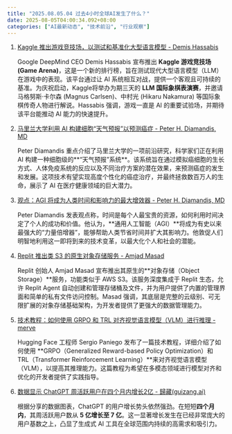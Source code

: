 ```yaml
---
title: "2025.08.05.04 过去4小时全球AI发生了什么？"
date: 2025-08-05T04:00:34.092+08:00
categories: ["AI最新动态", "技术前沿", "行业观察"]
---
```


1. [Kaggle 推出游戏竞技场，以测试和基准化大型语言模型 - Demis Hassabis](https://x.com/demishassabis/status/1952436066524299432)

   Google DeepMind CEO Demis Hassabis 宣布推出 **Kaggle 游戏竞技场 (Game Arena)**，这是一个新的排行榜，旨在测试现代大型语言模型（LLM）在游戏中的表现。该平台通过让 AI 系统相互对战，提供一个客观且可持续的基准。为庆祝启动，Kaggle将举办为期三天的 **LLM 国际象棋表演赛**，并邀请马格努斯·卡尔森 (Magnus Carlsen)、中村光 (Hikaru Nakamura) 等国际象棋传奇人物进行解说。Hassabis 强调，游戏一直是 AI 的重要试验场，并期待该平台能推动 AI 能力的快速提升。

2. [马里兰大学利用 AI 构建细胞“天气预报”以预测癌症 - Peter H. Diamandis, MD](https://x.com/PeterDiamandis/status/1952444906825199932)

   Peter Diamandis 重点介绍了马里兰大学的一项前沿研究，科学家们正在利用 AI 构建一种细胞级的**“天气预报”系统**。该系统旨在通过模拟癌细胞的生长方式、人体免疫系统的反应以及不同治疗方案的潜在效果，来预测癌症的发生和发展。这项技术有望实现高度个性化的癌症治疗，并最终拯救数百万人的生命，展示了 AI 在医疗健康领域的巨大潜力。

3. [观点：AGI 将成为人类时间和影响力的最大增效器 - Peter H. Diamandis, MD](https://x.com/PeterDiamandis/status/1952426994919973131)

   Peter Diamandis 发表观点称，时间是每个人最宝贵的资源，如何利用时间决定了个人的成功和价值。他认为，**通用人工智能（AGI）**将成为有史以来最强大的“力量倍增器”，能够帮助人类节省时间并扩大其影响力。他敦促人们明智地利用这一即将到来的技术变革，以最大化个人和社会的潜能。

4. [Replit 推出类 S3 的原生对象存储服务 - Amjad Masad](https://x.com/amasad/status/1952404403790524845)

   Replit 创始人 Amjad Masad 宣布推出其原生的**对象存储（Object Storage）**服务，功能类似于 AWS S3。该服务深度集成于 Replit 生态，允许 Replit Agent 自动创建和管理存储桶及文件，并为用户提供了内置的管理界面和简单的私有文件访问控制。Masad 强调，其底层是完整的云级别、可无限扩展的对象存储基础架构，为开发者提供了更强大的数据管理能力。

5. [技术教程：如何使用 GRPO 和 TRL 对齐视觉语言模型（VLM）进行推理 - merve](https://x.com/mervenoyann/status/1952410880433443310)

   Hugging Face 工程师 Sergio Paniego 发布了一篇技术教程，详细介绍了如何使用 **GRPO（Generalized Reward-based Policy Optimization）和 TRL（Transformer Reinforcement Learning）**来对齐视觉语言模型（VLM），以提高其推理能力。这篇教程为希望在多模态领域进行模型对齐和优化的开发者提供了实践指导。

6. [数据显示 ChatGPT 周活跃用户在四个月内增长2亿 - 歸藏(guizang.ai)](https://x.com/op7418/status/1952400528849453433)

   根据分享的数据图表，ChatGPT 的用户增长势头依然强劲。在短短**四个月内**，其周活跃用户数从 **5 亿增长至 7 亿**。这一显著增长发生在已经非常庞大的用户基数之上，凸显了生成式 AI 工具在全球范围内持续的高需求和吸引力。